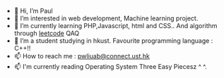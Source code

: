 - 👋 Hi, I’m Paul
- 👀 I’m interested in web development, Machine learning project.
- 🌱 I’m currently learning PHP,Javascript, html and CSS.. And algorithm through <a href="https://leetcode.com/DeathNote/">leetcode</a> QAQ
- 💞️ I’m a student studying in hkust. Favourite programming language : C++!!
- 📫 How to reach me : pwliuab@connect.ust.hk
- 📫 I'm currently reading Operating System Three Easy Piecesz ^ ^.


<!---
pwliuab/pwliuab is a ✨ special ✨ repository because its `README.md` (this file) appears on your GitHub profile.
You can click the Preview link to take a look at your changes.
--->
